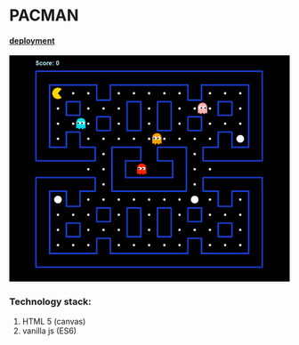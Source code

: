 # PACMAN
#### [deployment](https://daniil-khlyvniuk.github.io/pacman/)
![](images/screenshot.png)


### Technology stack:
1. HTML 5 (canvas)
2. vanilla js (ES6)

